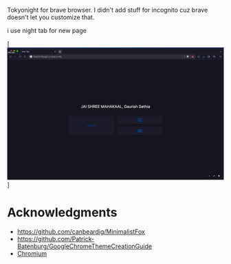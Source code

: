 Tokyonight for brave browser. I didn't add stuff for incognito cuz brave doesn't let you customize that.

i use night tab for new page 

[![demo](screenshot.png)]

# Acknowledgments
- https://github.com/canbeardig/MinimalistFox
- https://github.com/Patrick-Batenburg/GoogleChromeThemeCreationGuide
- [Chromium](https://source.chromium.org/chromium/chromium/src/+/main:chrome/browser/themes/browser_theme_pack.cc;l=222)
